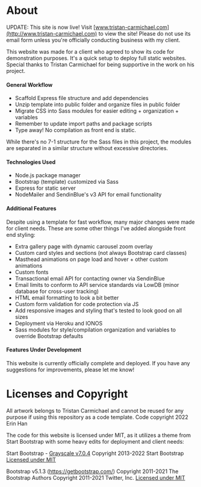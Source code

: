 # About

UPDATE: This site is now live! Visit [www.tristan-carmichael.com](http://www.tristan-carmichael.com) to view the site! Please do not use its email form unless you're officially conducting business with my client.

This website was made for a client who agreed to show its code for demonstration purposes. It's a quick setup to deploy full static websites. Special thanks to Tristan Carmichael for being supportive in the work on his project.

#### General Workflow
- Scaffold Express file structure and add dependencies
- Unzip template into public folder and organize files in public folder
- Migrate CSS into Sass modules for easier editing + organization + variables
- Remember to update import paths and package scripts
- Type away! No compilation as front end is static.

While there's no 7-1 structure for the Sass files in this project, the modules are separated in a similar structure without excessive directories.

#### Technologies Used
- Node.js package manager
- Bootstrap (template) customized via Sass
- Express for static server
- NodeMailer and SendinBlue's v3 API for email functionality

#### Additional Features
Despite using a template for fast workflow, many major changes were made for client needs. These are some other things I've added alongside front end styling:

- Extra gallery page with dynamic carousel zoom overlay
- Custom card styles and sections (not always Bootstrap card classes)
- Masthead animations on page load and hover + other custom animations
- Custom fonts
- Transactional email API for contacting owner via SendinBlue
- Email limits to conform to API service standards via LowDB (minor database for cross-user tracking)
- HTML email formatting to look a bit better
- Custom form validation for code protection via JS
- Add responsive images and styling that's tested to look good on all sizes
- Deployment via Heroku and IONOS
- Sass modules for style/compilation organization and variables to override Bootstrap defaults

#### Features Under Development
This website is currently officially complete and deployed. If you have any suggestions for improvements, please let me know!

# Licenses and Copyright

All artwork belongs to Tristan Carmichael and cannot be reused for any purpose if using this repository as a code template.
Code copyright 2022 Erin Han

The code for this website is licensed under MIT, as it utilizes a theme from Start Bootstrap with some heavy edits for deployment and client needs:

Start Bootstrap - [Grayscale v7.0.4](https://startbootstrap.com/theme/grayscale)
Copyright 2013-2022 Start Bootstrap
[Licensed under MIT](https://github.com/StartBootstrap/startbootstrap-grayscale/blob/master/LICENSE)

Bootstrap v5.1.3 (https://getbootstrap.com/)
Copyright 2011-2021 The Bootstrap Authors
Copyright 2011-2021 Twitter, Inc.
[Licensed under MIT](https://github.com/twbs/bootstrap/blob/main/LICENSE)